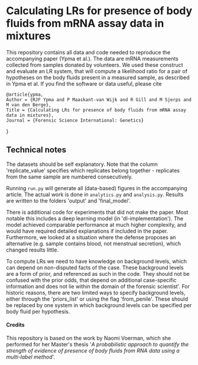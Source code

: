 # Calculating LRs for presence of body fluids from mRNA assay data in mixtures

This repository contains all data and code needed to reproduce the accompanying 
paper (Ypma et al.).
The data are mRNA measurements collected from samples donated by volunteers. 
We used these construct and evaluate an LR system, that will compute a likelihood ratio
for a pair of hypotheses on the body fluids present in a measured sample, 
as described in Ypma et al. If you find the software or data useful, please cite


    @article{ypma,
	Author = {RJF Ypma and P Maaskant-van Wijk and R Gill and M Sjerps and M van den Berge},
	Title = {Calculating LRs for presence of body fluids from mRNA assay data in mixtures},
    Journal = {Forensic Science International: Genetics}
}

## Technical notes
The datasets should be self explanatory. Note that the column 'replicate_value' specifies
which replicates belong together - replicates from the same sample are numbered consecutively.

Running `run.py` will generate all (data-based) figures in the accompanying article. 
The actual work is done in `analytics.py` and `analysis.py`.
Results are written to the folders 'output' and 'final_model'.

There is additional code for experiments that did not make the paper. Most notable this includes a
deep learning model (in 'dl-implementation'). The model achieved comparable performance at much 
higher complexity, and would have required detailed explanations if included in the paper. 
Furthermore, we looked at a situation where the defense proposes an alternative (e.g. 
sample contains blood, not menstrual secretion), which changed results little.

To compute LRs we need to have knowledge on background levels, which can depend
on non-disputed facts of the case. These background levels are a form of prior, and referenced as such
in the code. They should not be confused with the prior odds, that depend on 
additional case-specific information and does not lie within the domain of 
the forensic scientist'. 
For historic reasons, there are two limited ways to specify background levels,
either through the 'priors_list' or using the flag 'from_penile'. These should be replaced
by one system in which background levels can be specified per body fluid per hypothesis.

#### Credits    
This repository is based on the work by Naomi Voerman, which she performed for 
her Master's thesis '_A probabilistic approach to quantify the strength of evidence of presence of body fluids from RNA 
data using a multi-label method_'.

